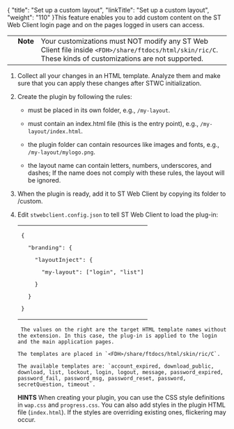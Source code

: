 {
    "title": "Set up a custom layout",
    "linkTitle": "Set up a custom layout",
    "weight": "110"
}This feature enables you to add custom content on the ST Web Client login page and on the pages logged in users can access.

<table cellpadding="0" cellspacing="0">
   <col/>
   <col/>
   <col/>
      <tr>
         <td valign="top">         </td>
         <td valign="top"><span><b>Note</b></span>
         </td>
         <td data-mc-autonum="&lt;b&gt;Note&lt;/b&gt;" valign="top">Your customizations must NOT modify any <span>ST Web Client</span> file inside <code>&lt;FDH&gt;/share/ftdocs/html/skin/ric/C</code>. These kinds of customizations are not supported.         </td>
      </tr>
</table>

1.  Collect all your changes in an HTML template. Analyze them and make sure that you can apply these changes after STWC initialization.

2.  Create the plugin by following the rules:  
    
    -   must be placed in its own folder, e.g., `/my-layout`.
    -   must contain an index.html file (this is the entry point), e.g., `/my-layout/index.html`.
    -   the plugin folder can contain resources like images and fonts, e.g., `/my-layout/mylogo.png`.
    -   the layout name can contain letters, numbers, underscores, and dashes; If the name does not comply with these rules, the layout will be ignored.

3.  When the plugin is ready, add it to ST Web Client by copying its folder to /custom.

4.  Edit `stwebclient.config.json` to tell ST Web Client to load the plug-in:  
    

    <table cellspacing="0">
   <col/>
   <tbody>
      <tr>
         <td><pre>{</pre><pre xml:space="preserve">  "branding": {</pre><pre xml:space="preserve">    "layoutInject": {</pre><pre xml:space="preserve">      "my-layout": ["login", "list"]</pre><pre xml:space="preserve">    }</pre><pre xml:space="preserve">  }</pre><pre>}</pre>
         </td>
      </tr>
   </tbody>
</table>

      
     The values on the right are the target HTML template names without the extension. In this case, the plug-in is applied to the login and the main application pages.   
    The templates are placed in `<FDH>/share/ftdocs/html/skin/ric/C`.   
    The available templates are: `account_expired, download_public, download, list, lockout, login, logout, message, password_expired, password_fail, password_msg, password_reset, password, secretQuestion, timeout`.

**HINTS** When creating your plugin, you can use the CSS style definitions in `wap.css` and `progress.css`. You can also add styles in the plugin HTML file (`index.html`). If the styles are overriding existing ones, flickering may occur.
